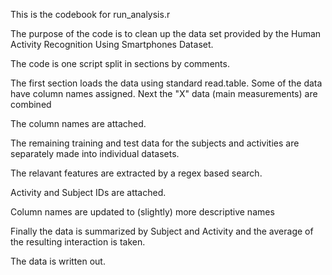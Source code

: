 This is the codebook for run_analysis.r 

The purpose of the code is to clean up the data set provided by the Human Activity Recognition Using Smartphones Dataset.

The code is one script split in sections by comments.

The first section loads the data using standard read.table. Some of the data have column names assigned. 
Next the "X" data (main measurements) are combined

The column names are attached.

The remaining training and test data for the subjects and activities are separately made into individual datasets. 

The relavant features are extracted by a regex based search. 

Activity and Subject IDs are attached. 

Column names are updated to (slightly) more descriptive names

Finally the data is summarized by Subject and Activity and the average of the resulting interaction is taken.

The data is written out. 



